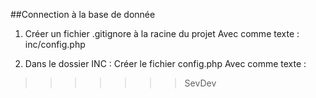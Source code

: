 
##Connection à la base de donnée
1. Créer un fichier .gitignore à la racine du projet
    Avec comme texte :
    inc/config.php

2. Dans le dossier INC : Créer le fichier config.php
    Avec comme texte :
    <?php

    $host = "localhost";
    $user = "nomDeLUtilisateurDeLaBaseDeDonnée";
    $pass = "MotDePasseDeLaBaseDeDonnée";
    $dbname = "NomDeLaBaseDeDonnée";
>>>>>>> SevDev
